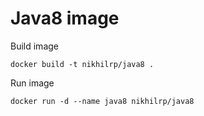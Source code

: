 Java8 image
==========

Build image
```
docker build -t nikhilrp/java8 .
```

Run image
```
docker run -d --name java8 nikhilrp/java8
```
